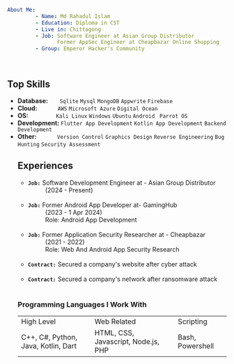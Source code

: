 ```yaml

About Me:
         - Name: Md Rahadul Islam
         - Education: Diploma in CST
         - Live in: Chittagong
         - Job: Software Engineer at Asian Group Distributor
                Former AppSec Engineer at Cheapbazar Online Shopping
         - Group: Emperor Hacker's Community

```


<br>
<h2>Top Skills</h2>
<ul>
           <li><b>Database: &nbsp;&nbsp;&nbsp;&nbsp;&nbsp;&nbsp;</b> <code>Sqlite</code> <code>Mysql</code> <code>MongoDB</code> <code>Appwrite</code> <code>Firebase</code></li>
  <li><b>Cloud: &nbsp;&nbsp;&nbsp;&nbsp;&nbsp;&nbsp;&nbsp;&nbsp;&nbsp;&nbsp;&nbsp;&nbsp;</b> <code>AWS</code> <code>Microsoft Azure</code> <code>Digital Ocean</code></li>
  <li><b>OS: &nbsp;&nbsp;&nbsp;&nbsp;&nbsp;&nbsp;&nbsp;&nbsp;&nbsp;&nbsp;&nbsp;&nbsp;&nbsp;&nbsp;&nbsp;&nbsp;&nbsp;</b> <code>Kali Linux</code> <code>Windows</code> <code>Ubuntu</code> <code>Android</code> <code> Parrot OS </code> </li>
  <li><b>Development: </b> <code>Flutter App Development</code> <code>Kotlin App Development</code> <code>Backend Development</code></li>
  <li><b>Other: &nbsp;&nbsp;&nbsp;&nbsp;&nbsp;&nbsp;&nbsp;&nbsp;&nbsp;&nbsp;&nbsp;&nbsp;</b> <code>Version Control</code> <code>Graphics Design</code> <code>Reverse Engineering</code> <code>Bug Hunting</code> <code>Security Assessment</code>
<br>

<h2><b>Experiences</b></h2>
<ul>
    <li><code><b>Job:</b></code>&nbsp;Software Development Engineer at - Asian Group Distributor</li>
    &nbsp;&nbsp;&nbsp;&nbsp;&nbsp;&nbsp;&nbsp;&nbsp;&nbsp;&nbsp;(2024 - Present)<br><br>
    <li><code><b>Job:</b></code>&nbsp;Former Android App Developer at- GamingHub</li>
    &nbsp;&nbsp;&nbsp;&nbsp;&nbsp;&nbsp;&nbsp;&nbsp;&nbsp;&nbsp;(2023 - 1 Apr 2024)<br>
    &nbsp;&nbsp;&nbsp;&nbsp;&nbsp;&nbsp;&nbsp;&nbsp;&nbsp;&nbsp;Role: Android App Development<br><br>
    <li><code><b>Job:</b></code>&nbsp;Former Application Security Researcher at - Cheapbazar</li>
    &nbsp;&nbsp;&nbsp;&nbsp;&nbsp;&nbsp;&nbsp;&nbsp;&nbsp;&nbsp;(2021 - 2022)<br>
    &nbsp;&nbsp;&nbsp;&nbsp;&nbsp;&nbsp;&nbsp;&nbsp;&nbsp;&nbsp;Role: Web And Android App Security Research<br><br>
    <li><code><b>Contract:</b></code>&nbsp;Secured a company's website after cyber attack</li><br>
    <li><code><b>Contract:</b></code>&nbsp;Secured a company's network after ransomware attack</li><br>
</ul>



<h3><b>Programming Languages I Work With</b></h3>
<table style="width:100%">
  <tr>
    <td>High Level</td>
    <td>Web Related</td>
    <td>Scripting</td>
  </tr>
  <tr>
    <td>C++, C#, Python, Java, Kotlin, Dart</td>
    <td>HTML, CSS, Javascript, Node.js, PHP</td>
    <td>Bash, Powershell</td>
  </tr>
</table>

